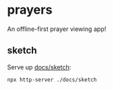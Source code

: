 # prayers
 
An offline-first prayer viewing app!
 
## sketch

Serve up [docs/sketch](docs/sketch):
```
npx http-server ./docs/sketch
```
